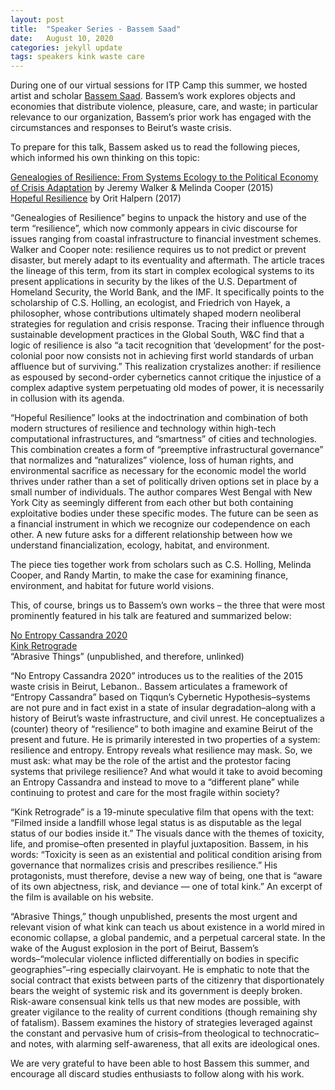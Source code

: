 ```yaml
---
layout: post
title:  "Speaker Series - Bassem Saad"
date:   August 10, 2020
categories: jekyll update
tags: speakers kink waste care
---
```


During one of our virtual sessions for ITP Camp this summer, we hosted artist and scholar [Bassem Saad](http://www.bassemsaad.com/home-1). Bassem’s work explores objects and economies that distribute violence, pleasure, care, and waste; in particular relevance to our organization, Bassem’s prior work has engaged with the circumstances and responses to Beirut’s waste crisis.

To prepare for this talk, Bassem asked us to read the following pieces, which informed his own thinking on this topic:

[Genealogies of Resilience: From Systems Ecology to the Political Economy of Crisis Adaptation](https://www.researchgate.net/publication/258186723_Genealogies_of_Resilience_From_Systems_Ecology_to_the_Political_Economy_of_Crisis_Adaptation) by Jeremy Walker & Melinda Cooper (2015)\
[Hopeful Resilience](https://www.e-flux.com/architecture/accumulation/96421/hopeful-resilience/) by Orit Halpern (2017)

“Genealogies of Resilience” begins to unpack the history and use of the term “resilience”, which now commonly appears in civic discourse for issues ranging from coastal infrastructure to financial investment schemes. Walker and Cooper note: resilience requires us to not predict or prevent disaster, but merely adapt to its eventuality and aftermath. The article traces the lineage of this term, from its start in complex ecological systems to its present applications in security by the likes of the U.S. Department of Homeland Security, the World Bank, and the IMF. It specifically points to the scholarship of C.S. Holling, an ecologist, and Friedrich von Hayek, a philosopher, whose contributions ultimately shaped modern neoliberal strategies for regulation and crisis response. Tracing their influence through sustainable development practices in the Global South, W&C find that a logic of resilience is also “a tacit recognition that ‘development’ for the post-colonial poor now consists not in achieving first world standards of urban affluence but of surviving.” This realization crystalizes another: if resilience as espoused by second-order cybernetics cannot critique the injustice of a complex adaptive system perpetuating old modes of power, it is necessarily in collusion with its agenda.

“Hopeful Resilience” looks at the indoctrination and combination of both modern structures of resilience and technology within high-tech computational infrastructures, and “smartness” of cities and technologies. This combination creates a form of “preemptive infrastructural governance” that normalizes and “naturalizes” violence, loss of human rights, and environmental sacrifice as necessary for the economic model the world thrives under rather than a set of politically driven options set in place by a small number of individuals. The author compares West Bengal with New York City as seemingly different from each other but both containing exploitative bodies under these specific modes.  The future can be seen as a financial instrument in which we recognize our codependence on each other. A new future asks for a different relationship between how we understand financialization, ecology, habitat, and environment.  


The piece ties together work from scholars such as C.S. Holling, Melinda Cooper, and Randy Martin, to make the case for examining finance, environment, and habitat for future world visions.

This, of course, brings us to Bassem’s own works – the three that were most prominently featured in his talk are featured and summarized below:

[No Entropy Cassandra 2020](https://unbag.net/in-tension/no-entropy-cassandra-2020)\
[Kink Retrograde](http://www.bassemsaad.com/kink-retrograde)\
“Abrasive Things” (unpublished, and therefore, unlinked)

“No Entropy Cassandra 2020” introduces us to the realities of the 2015 waste crisis in Beirut, Lebanon.. Bassem articulates a framework of “Entropy Cassandra” based on Tiqqun’s Cybernetic Hypothesis–systems are not pure and in fact exist in a state of insular degradation–along with a history of Beirut’s waste infrastructure, and civil unrest. He conceptualizes a (counter) theory of “resilience” to both imagine and examine Beirut of the present and future. He is primarily interested in two properties of a system: resilience and entropy. Entropy reveals what resilience may mask. So, we must ask: what may be the role of the artist and the protestor facing systems that privilege resilience? And what would it take to avoid becoming an Entropy Cassandra and instead to move to a “different plane” while continuing to protest and care for the most fragile within society?

“Kink Retrograde” is a 19-minute speculative film that opens with the text: “Filmed inside a landfill whose legal status is as disputable as the legal status of our bodies inside it.” The visuals dance with the themes of toxicity, life, and promise–often presented in playful juxtaposition. Bassem, in his words: “Toxicity is seen as an existential and political condition arising from governance that normalizes crisis and prescribes resilience.” His protagonists, must therefore, devise a new way of being, one that is “aware of its own abjectness, risk, and deviance — one of total kink.” An excerpt of the film is available on his website.

“Abrasive Things,” though unpublished, presents the most urgent and relevant vision of what kink can teach us about existence in a world mired in economic collapse, a global pandemic, and a perpetual carceral state. In the wake of the August explosion in the port of Beirut, Bassem’s words–“molecular violence inflicted differentially on bodies in specific geographies”–ring especially clairvoyant. He is emphatic to note that the social contract that exists between parts of the citizenry that disportionately bears the weight of systemic risk and its government is deeply broken. Risk-aware consensual kink tells us that new modes are possible, with greater vigilance to the reality of current conditions (though remaining shy of fatalism). Bassem examines the history of strategies leveraged against the constant and pervasive hum of crisis–from theological to technocratic–and notes, with alarming self-awareness, that all exits are ideological ones.

We are very grateful to have been able to host Bassem this summer, and encourage all discard studies enthusiasts to follow along with his work.
